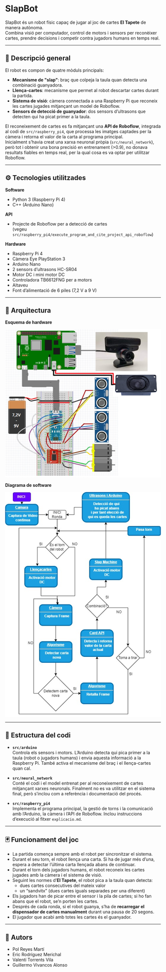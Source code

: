 # SlapBot

SlapBot és un robot físic capaç de jugar al joc de cartes **El Tapete** de manera autònoma.  
Combina visió per computador, control de motors i sensors per reconèixer cartes, prendre decisions i competir contra jugadors humans en temps real.

---

## 🧠 Descripció general

El robot es compon de quatre mòduls principals:

- **Mecanisme de "slap"**: braç que colpeja la taula quan detecta una combinació guanyadora.
- **Llença-cartes**: mecanisme que permet al robot descartar cartes durant la partida.
- **Sistema de visió**: càmera connectada a una Raspberry Pi que reconeix les cartes jugades mitjançant un model de Roboflow.
- **Sensors de detecció de guanyador**: dos sensors d’ultrasons que detecten qui ha picat primer a la taula.

El reconeixement de cartes es fa mitjançant una **API de Roboflow**, integrada al codi de `src/raspberry_pi4`, que processa les imatges captades per la càmera i retorna el valor de la carta al programa principal.  
Inicialment s’havia creat una xarxa neuronal pròpia (`src/neural_network`), però tot i obtenir una bona precisió en entrenament (>0.9), no donava resultats fiables en temps real, per la qual cosa es va optar per utilitzar Roboflow.

---

## ⚙️ Tecnologies utilitzades

**Software**
- Python 3 (Raspberry Pi 4)
- C++ (Arduino Nano)

**API**
- Projecte de Roboflow per a detecció de cartes  
  (vegeu `src/raspberry_pi4/execute_program_and_cite_project_api_roboflow`)

**Hardware**
- Raspberry Pi 4  
- Càmera Eye PlayStation 3  
- Arduino Nano  
- 2 sensors d’ultrasons HC-SR04  
- Motor DC i mini motor DC  
- Controladora TB6612FNG per a motors  
- Altaveu  
- Font d’alimentació de 6 piles (7,2 V a 9 V)

---

## 🧩 Arquitectura

**Esquema de hardware**

![Esquema de hardware](https://github.com/1606206/SlapBot_RLP/blob/main/Hardware/esquema_hardware_slapbot.png)

**Diagrama de software**

![Diagrama de software](https://github.com/1606206/SlapBot_RLP/blob/main/src/diagrama_software.jpg)

---

## 📁 Estructura del codi

- **`src/arduino`**  
  Controla els sensors i motors. L’Arduino detecta qui pica primer a la taula (robot o jugadors humans) i envia aquesta informació a la Raspberry Pi. També activa el mecanisme del braç i el llença-cartes quan cal.

- **`src/neural_network`**  
  Conté el codi i el model entrenat per al reconeixement de cartes mitjançant xarxes neuronals. Finalment no es va utilitzar en el sistema final, però s’inclou com a referència i documentació del procés.

- **`src/raspberry_pi4`**  
  Implementa el programa principal, la gestió de torns i la comunicació amb l’Arduino, la càmera i l’API de Roboflow. Inclou instruccions d’execució al fitxer `explicacio.md`.

---

## 🃏 Funcionament del joc

- La partida comença sempre amb el robot per sincronitzar el sistema.  
- Durant el seu torn, el robot llença una carta. Si ha de jugar més d’una, espera a detectar l’última carta llençada abans de continuar.  
- Durant el torn dels jugadors humans, el robot reconeix les cartes jugades amb la càmera i el sistema de visió.  
- Seguint les normes d’**El Tapete**, el robot pica a la taula quan detecta:
  - dues cartes consecutives del mateix valor
  - un “sandvitx” (dues cartes iguals separades per una diferent)
- Els jugadors han de picar entre el sensor i la pila de cartes; si ho fan abans que el robot, se’n porten les cartes.
- Després de cada ronda, si el robot guanya, s’ha de **recarregar el dispensador de cartes manualment** durant una pausa de 20 segons.
- El jugador que acabi amb totes les cartes és el guanyador.

---

## 👥 Autors

- Pol Reyes Martí  
- Eric Rodríguez Merichal 
- Valentí Torrents Vila 
- Guillermo Vivancos Alonso
